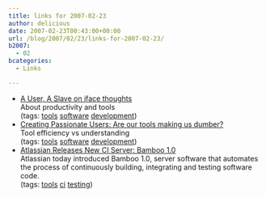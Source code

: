 ```yaml
---
title: links for 2007-02-23
author: delicious
date: 2007-02-23T00:43:00+00:00
url: /blog/2007/02/23/links-for-2007-02-23/
b2007:
  - 02
bcategories:
  - Links

---
```

  * <div>
      <a href="http://ifacethoughts.net/2007/02/22/a-user-a-slave/">A User, A Slave on iface thoughts</a>
    </div>
    
    <div>
      About productivity and tools
    </div>
    
    <div>
      (tags: <a href="http://del.icio.us/frodenas/tools">tools</a> <a href="http://del.icio.us/frodenas/software">software</a> <a href="http://del.icio.us/frodenas/development">development</a>)
    </div>

  * <div>
      <a href="http://headrush.typepad.com/creating_passionate_users/2007/02/its_lunchtime_a.html">Creating Passionate Users: Are our tools making us dumber?</a>
    </div>
    
    <div>
      Tool efficiency vs understanding
    </div>
    
    <div>
      (tags: <a href="http://del.icio.us/frodenas/tools">tools</a> <a href="http://del.icio.us/frodenas/software">software</a> <a href="http://del.icio.us/frodenas/development">development</a>)
    </div>

  * <div>
      <a href="http://www.theserverside.com/news/thread.tss?thread_id=44347">Atlassian Releases New CI Server: Bamboo 1.0</a>
    </div>
    
    <div>
      Atlassian today introduced Bamboo 1.0, server software that automates the process of continuously building, integrating and testing software code.
    </div>
    
    <div>
      (tags: <a href="http://del.icio.us/frodenas/tools">tools</a> <a href="http://del.icio.us/frodenas/ci">ci</a> <a href="http://del.icio.us/frodenas/testing">testing</a>)
    </div>